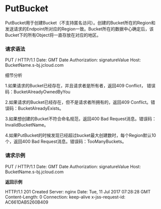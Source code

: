 # **PutBucket**

PutBucket用于创建Bucket（不支持匿名访问）。创建的Bucket所在的Region和发送请求的Endpoint所对应的Region一致。Bucket所在的数据中心确定后，该Bucket下的所有Object将一直存放在对应的地区。

### **请求语法**

PUT / HTTP/1.1
Date: GMT Date
Authorization: signatureValue
Host: BucketName.s-bj.jcloud.com

细节分析

1.如果请求的Bucket已经存在，并且请求者是所有者，返回409 Conflict， 错误码：BucketAlreadyOwnedByYou

2.如果请求的Bucket已经存在，但不是请求者所拥有的，返回409 Conflict。错误码：BucketAlreadyExists。

3.如果想创建的Bucket不符合命名规范，返回400 Bad Request消息。错误码：InvalidBucketName。

4.如果PutBucket的时候发现已经超过bucket最大创建数时，每个Region默认10个，返回400 Bad Request消息。错误码：TooManyBuckets。

### **请求示例**

PUT / HTTP/1.1
Date: GMT Date
Authorization: signatureValue
Host: BucketName.s-bj.jcloud.com

**返回示例**

HTTP/1.1 201 Created
Server: nginx
Date: Tue, 11 Jul 2017 07:28:28 GMT
Content-Length: 0
Connection: keep-alive
x-jss-request-id: AC661DAB5260B409